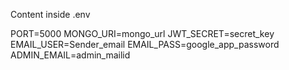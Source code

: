 Content inside .env

PORT=5000
MONGO_URI=mongo_url
JWT_SECRET=secret_key
EMAIL_USER=Sender_email
EMAIL_PASS=google_app_password
ADMIN_EMAIL=admin_mailid

